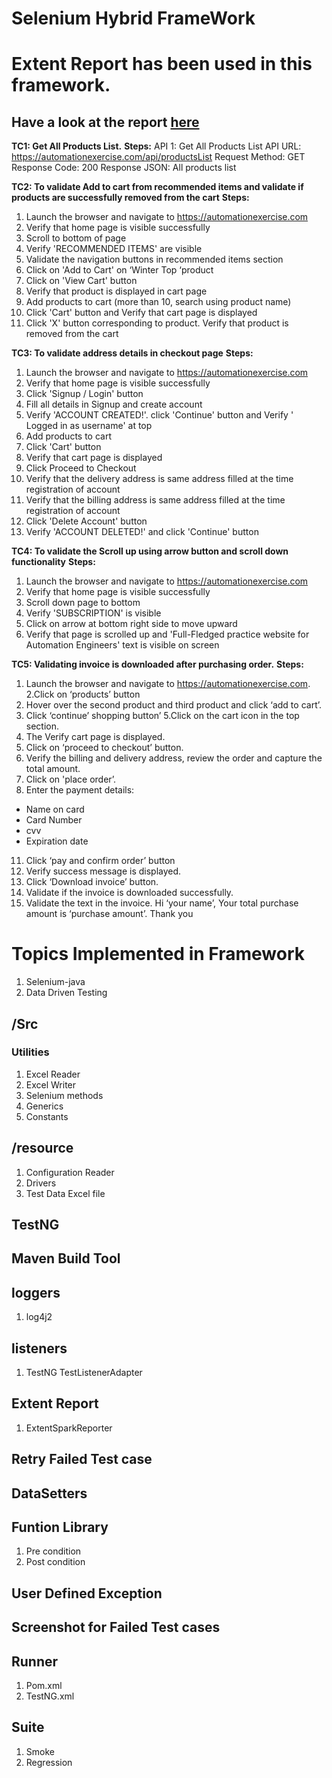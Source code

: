 # Selenium Hybrid FrameWork  
# Extent Report has been used in this framework.
## Have a look at the report [here](https://ragul-e.github.io/Web-Ui-Testing-Using-SeleniumHybrid-Framework/)


**TC1: Get All Products List.** 
**Steps:**
API 1: Get All Products List
API URL: https://automationexercise.com/api/productsList
Request Method: GET
Response Code: 200
Response JSON: All products list


**TC2: To validate Add to cart from recommended items and validate if products are successfully removed from the cart**
**Steps:**
1.	Launch the browser and navigate to https://automationexercise.com
2.	Verify that home page is visible successfully
3.	Scroll to bottom of page
4.	Verify 'RECOMMENDED ITEMS' are visible
5.	Validate the navigation buttons in recommended items section
6.	Click on 'Add to Cart' on ‘Winter Top ‘product 
7.	Click on 'View Cart' button
8.	Verify that product is displayed in cart page
9.	Add products to cart (more than 10, search using product name)
10.	 Click 'Cart' button and Verify that cart page is displayed
11.	Click 'X' button corresponding to product. Verify that product is removed from the cart

**TC3: To validate address details in checkout page**
**Steps:**
1.	Launch the browser and navigate to https://automationexercise.com
2.	Verify that home page is visible successfully
3.	Click 'Signup / Login' button
4.	Fill all details in Signup and create account
5.	Verify 'ACCOUNT CREATED!'. click 'Continue' button and Verify ' Logged in as username' at top
6.	Add products to cart
7.	Click 'Cart' button
8. Verify that cart page is displayed
9. Click Proceed to Checkout
10. Verify that the delivery address is same address filled at the time registration of account
11. Verify that the billing address is same address filled at the time registration of account
12.	Click 'Delete Account' button
13.	Verify 'ACCOUNT DELETED!' and click 'Continue' button


**TC4: To validate the Scroll up using arrow button and scroll down functionality**
**Steps:**
1.	Launch the browser and navigate to https://automationexercise.com
2.	Verify that home page is visible successfully
3.	Scroll down page to bottom
4.	Verify 'SUBSCRIPTION' is visible
5.	Click on arrow at bottom right side to move upward
6.	Verify that page is scrolled up and 'Full-Fledged practice website for Automation Engineers' text is visible on screen

**TC5: Validating invoice is downloaded after purchasing order.** 
**Steps:**
1.	Launch the browser and navigate to https://automationexercise.com.
2.Click on ‘products’ button
3.	Hover over the second product and third product and click ‘add to cart’.
4.	Click ‘continue’ shopping button’
5.Click on the cart icon in the top section.
6.	The Verify cart page is displayed.
7.	Click on ‘proceed to checkout’ button.
8.	Verify the billing and delivery address, review the order and capture the total amount.
9.	Click on 'place order’.
10.	Enter the payment details:
  *	Name on card
  *	Card Number
  *	cvv
  *	Expiration date
11.	Click ‘pay and confirm order’ button
12.	Verify success message is displayed.
13.	Click ‘Download invoice’ button.
14.	Validate if the invoice is downloaded successfully.
15.	Validate the text in the invoice. Hi ‘your name’, Your total purchase amount is ‘purchase amount’. Thank you

# Topics Implemented in Framework

1. Selenium-java
2. Data Driven Testing

## /Src
### Utilities
1. Excel Reader
2. Excel Writer
3. Selenium methods
4. Generics
5. Constants

## /resource
1. Configuration Reader
2. Drivers
3. Test Data Excel file

## TestNG
## Maven Build Tool
## loggers
1. log4j2

## listeners
1. TestNG TestListenerAdapter

## Extent Report
1. ExtentSparkReporter

## Retry Failed Test case
## DataSetters
## Funtion Library
1. Pre condition
2. Post condition

## User Defined Exception
## Screenshot for Failed Test cases
## Runner
1. Pom.xml
2. TestNG.xml

## Suite
1. Smoke
2. Regression

